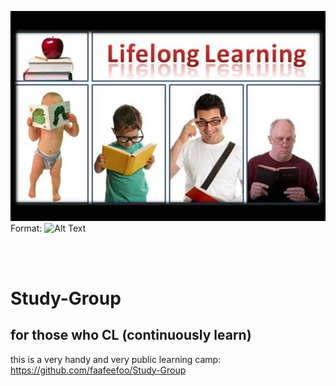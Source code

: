 [//]: # (<img align="center" width="216" height="126" src="/images/lifelong-learning.jpg">)
[//]: # (<img align="right" width="216" height="126" src="/images/LifeLongLearning.jpg">)

![GitHub Logo](/images/LifeLongLearning.jpg)
Format: ![Alt Text](url)

<br />
<br />

# 
#

# Study-Group
## for those who CL (continuously learn)

this is a very handy and very public learning camp: https://github.com/faafeefoo/Study-Group

